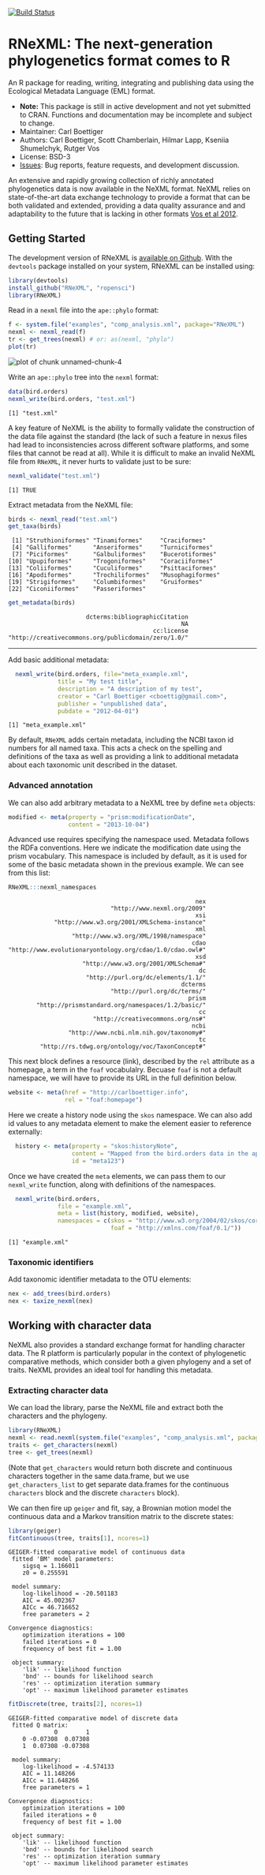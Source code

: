 <!--
%\VignetteEngine{knitr::knitr}
%\VignetteIndexEntry{An Introduction to the RNeXML package}
-->

[![Build Status](https://api.travis-ci.org/ropensci/RNeXML.png)](https://travis-ci.org/ropensci/RNeXML)

RNeXML: The next-generation phylogenetics format comes to R
=====================================================


An R package for reading, writing, integrating and publishing data using the Ecological Metadata Language (EML) format.   

* **Note:** This package is still in active development and not yet submitted to CRAN.  Functions and documentation may be incomplete and subject to change.  
* Maintainer: Carl Boettiger
* Authors: Carl Boettiger, Scott Chamberlain, Hilmar Lapp, Kseniia Shumelchyk, Rutger Vos
* License: BSD-3 
* [Issues](https://github.com/ropensci/RNeXML/issues): Bug reports, feature requests, and development discussion.

An extensive and rapidly growing collection of richly annotated phylogenetics data is now available in the NeXML format. NeXML relies on state-of-the-art data exchange technology to provide a format that can be both validated and extended, providing a data quality assurance and and adaptability to the future that is lacking in other formats [Vos et al 2012](http://doi.org/10.1093/sysbio/sys025 "NeXML: Rich, Extensible, and Verifiable Representation of Comparative Data and Metadata."). 





Getting Started
---------------

The development version of RNeXML is [available on Github](https://github.com/ropensci/RNeXML).  With the `devtools` package installed on your system, RNeXML can be installed using:


```r
library(devtools)
install_github("RNeXML", "ropensci")
library(RNeXML)
```



Read in a `nexml` file into the `ape::phylo` format:


```r
f <- system.file("examples", "comp_analysis.xml", package="RNeXML")
nexml <- nexml_read(f)
tr <- get_trees(nexml) # or: as(nexml, "phylo")
plot(tr)
```

![plot of chunk unnamed-chunk-4](http://i.imgur.com/6zXHeRK.png) 

Write an `ape::phylo` tree into the `nexml` format:


```r
data(bird.orders)
nexml_write(bird.orders, "test.xml")
```

```
[1] "test.xml"
```

A key feature of NeXML is the ability to formally validate the construction of the data file against the standard (the lack of such a feature in nexus files had lead to inconsistencies across different software platforms, and some files that cannot be read at all).  While it is difficult to make an invalid NeXML file from `RNeXML`, it never hurts to validate just to be sure:


```r
nexml_validate("test.xml")
```

```
[1] TRUE
```



Extract metadata from the NeXML file: 


```r
birds <- nexml_read("test.xml")
get_taxa(birds)
```

```
 [1] "Struthioniformes" "Tinamiformes"     "Craciformes"     
 [4] "Galliformes"      "Anseriformes"     "Turniciformes"   
 [7] "Piciformes"       "Galbuliformes"    "Bucerotiformes"  
[10] "Upupiformes"      "Trogoniformes"    "Coraciiformes"   
[13] "Coliiformes"      "Cuculiformes"     "Psittaciformes"  
[16] "Apodiformes"      "Trochiliformes"   "Musophagiformes" 
[19] "Strigiformes"     "Columbiformes"    "Gruiformes"      
[22] "Ciconiiformes"    "Passeriformes"   
```

```r
get_metadata(birds) 
```

```
                      dcterms:bibliographicCitation 
                                                 NA 
                                         cc:license 
"http://creativecommons.org/publicdomain/zero/1.0/" 
```

--------------------------------------------


Add basic additional metadata:  


```r
  nexml_write(bird.orders, file="meta_example.xml",
              title = "My test title",
              description = "A description of my test",
              creator = "Carl Boettiger <cboettig@gmail.com>",
              publisher = "unpublished data",
              pubdate = "2012-04-01")
```

```
[1] "meta_example.xml"
```
By default, `RNeXML` adds certain metadata, including the NCBI taxon id numbers for all named taxa.  This acts a check on the spelling and definitions of the taxa as well as providing a link to additional metadata about each taxonomic unit described in the dataset.  


### Advanced annotation


We can also add arbitrary metadata to a NeXML tree by define `meta` objects:


```r
modified <- meta(property = "prism:modificationDate",
                 content = "2013-10-04")
```

Advanced use requires specifying the namespace used.  Metadata follows the RDFa conventions.  Here we indicate the modification date using the prism vocabulary. This namespace is included by default, as it is used for some of the basic metadata shown in the previous example.  We can see from this list:


```r
RNeXML:::nexml_namespaces
```

```
                                                     nex 
                             "http://www.nexml.org/2009" 
                                                     xsi 
             "http://www.w3.org/2001/XMLSchema-instance" 
                                                     xml 
                  "http://www.w3.org/XML/1998/namespace" 
                                                    cdao 
"http://www.evolutionaryontology.org/cdao/1.0/cdao.owl#" 
                                                     xsd 
                     "http://www.w3.org/2001/XMLSchema#" 
                                                      dc 
                      "http://purl.org/dc/elements/1.1/" 
                                                 dcterms 
                             "http://purl.org/dc/terms/" 
                                                   prism 
        "http://prismstandard.org/namespaces/1.2/basic/" 
                                                      cc 
                        "http://creativecommons.org/ns#" 
                                                    ncbi 
                 "http://www.ncbi.nlm.nih.gov/taxonomy#" 
                                                      tc 
         "http://rs.tdwg.org/ontology/voc/TaxonConcept#" 
```

This next block defines a resource (link), described by the `rel` attribute as a homepage, a term in the `foaf` vocabulalry.  Becuase `foaf` is not a default namespace, we will have to provide its URL in the full definition below. 


```r
website <- meta(href = "http://carlboettiger.info", 
                rel = "foaf:homepage")
```

Here we create a history node using the `skos` namespace.  We can also add id values to any metadata element to make the element easier to reference externally: 


```r
  history <- meta(property = "skos:historyNote", 
                  content = "Mapped from the bird.orders data in the ape package using RNeXML",
                  id = "meta123")
```

Once we have created the `meta` elements, we can pass them to our `nexml_write` function, along with definitions of the namespaces.  


```r
  nexml_write(bird.orders, 
              file = "example.xml", 
              meta = list(history, modified, website), 
              namespaces = c(skos = "http://www.w3.org/2004/02/skos/core#",
                             foaf = "http://xmlns.com/foaf/0.1/"))
```

```
[1] "example.xml"
```

### Taxonomic identifiers

Add taxonomic identifier metadata to the OTU elements:



```r
nex <- add_trees(bird.orders)
nex <- taxize_nexml(nex)
```



## Working with character data

NeXML also provides a standard exchange format for handling character data.  The R platform is particularly popular in the context of phylogenetic comparative methods, which consider both a given phylogeny and a set of traits.  NeXML provides an ideal tool for handling this metadata.  

### Extracting character data

We can load the library, parse the NeXML file and extract both the characters and the phylogeny.  


```r
library(RNeXML)
nexml <- read.nexml(system.file("examples", "comp_analysis.xml", package="RNeXML"))
traits <- get_characters(nexml)
tree <- get_trees(nexml)
```

(Note that `get_characters` would return both discrete and continuous characters together in the same data.frame, but we use `get_characters_list` to get separate data.frames for the continuous `characters` block and the discrete `characters` block).  

We can then fire up `geiger` and fit, say, a Brownian motion model the continuous data and a Markov transition matrix to the discrete states:  


```r
library(geiger)
fitContinuous(tree, traits[1], ncores=1)
```

```
GEIGER-fitted comparative model of continuous data
 fitted 'BM' model parameters:
	sigsq = 1.166011
	z0 = 0.255591

 model summary:
	log-likelihood = -20.501183
	AIC = 45.002367
	AICc = 46.716652
	free parameters = 2

Convergence diagnostics:
	optimization iterations = 100
	failed iterations = 0
	frequency of best fit = 1.00

 object summary:
	'lik' -- likelihood function
	'bnd' -- bounds for likelihood search
	'res' -- optimization iteration summary
	'opt' -- maximum likelihood parameter estimates
```

```r
fitDiscrete(tree, traits[2], ncores=1)
```

```
GEIGER-fitted comparative model of discrete data
 fitted Q matrix:
             0        1
    0 -0.07308  0.07308
    1  0.07308 -0.07308

 model summary:
	log-likelihood = -4.574133
	AIC = 11.148266
	AICc = 11.648266
	free parameters = 1

Convergence diagnostics:
	optimization iterations = 100
	failed iterations = 0
	frequency of best fit = 1.00

 object summary:
	'lik' -- likelihood function
	'bnd' -- bounds for likelihood search
	'res' -- optimization iteration summary
	'opt' -- maximum likelihood parameter estimates
```





